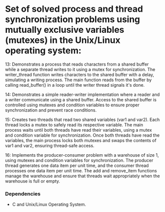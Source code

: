 #  Set of solved process and thread synchronization problems using mutually exclusive variables (mutexes) in the Unix/Linux operating system:

13: Demonstrates a process that reads characters from a shared buffer while a separate thread writes to it using a mutex for synchronization. The writer_thread function writes characters to the shared buffer with a delay, simulating a writing process. The main function reads from the buffer by calling read_buffer() in a loop until the writer thread signals it's done.

14: Demonstrates a simple reader-writer implementation where a reader and a writer communicate using a shared buffer. Access to the shared buffer is controlled using mutexes and condition variables to ensure proper synchronization and prevent race conditions.

15: Creates two threads that read two shared variables (var1 and var2). Each thread locks a mutex to safely read its respective variable. The main process waits until both threads have read their variables, using a mutex and condition variable for synchronization. Once both threads have read the variables, the main process locks both mutexes and swaps the contents of var1 and var2, ensuring thread-safe access.

16: Implements the producer-consumer problem with a warehouse of size 1, using mutexes and condition variables for synchronization. The producer thread generates one data item per unit time, and the consumer thread processes one data item per unit time. The add and remove_item functions manage the warehouse and ensure that threads wait appropriately when the warehouse is full or empty.

### Dependencies

* C and Unix/Linux Operating System.
